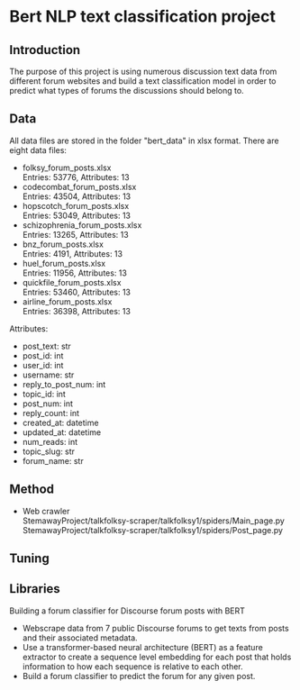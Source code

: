# Bert NLP text classification project
## Introduction
The purpose of this project is using numerous discussion text data from different forum websites and build a text classification model in order to predict what types of forums the discussions should belong to. 
## Data
All data files are stored in the folder "bert_data" in xlsx format. There are eight data files:
* folksy_forum_posts.xlsx  
Entries: 53776, Attributes: 13
* codecombat_forum_posts.xlsx  
Entries: 43504, Attributes: 13
* hopscotch_forum_posts.xlsx  
Entries: 53049, Attributes: 13
* schizophrenia_forum_posts.xlsx  
Entries: 13265, Attributes: 13
* bnz_forum_posts.xlsx  
Entries: 4191, Attributes: 13
* huel_forum_posts.xlsx  
Entries: 11956, Attributes: 13
* quickfile_forum_posts.xlsx  
Entries: 53460, Attributes: 13
* airline_forum_posts.xlsx  
Entries: 36398, Attributes: 13  
  
Attributes:
* post_text: str
* post_id: int
* user_id: int
* username: str
* reply_to_post_num: int
* topic_id: int
* post_num: int
* reply_count: int
* created_at: datetime
* updated_at: datetime
* num_reads: int
* topic_slug: str
* forum_name: str
## Method
* Web crawler  
StemawayProject/talkfolksy-scraper/talkfolksy1/spiders/Main_page.py  
StemawayProject/talkfolksy-scraper/talkfolksy1/spiders/Post_page.py

## Tuning

## Libraries

Building a forum classifier for Discourse forum posts with BERT

* Webscrape data from 7 public Discourse forums to get texts from posts and their associated metadata.
* Use a transformer-based neural architecture (BERT) as a feature extractor to create a sequence level embedding for each post that holds information to how each sequence is relative to each other.
* Build a forum classifier to predict the forum for any given post.

